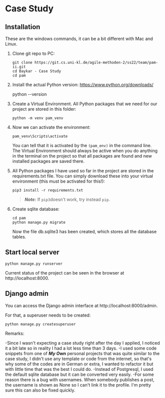 # Case Study

## Installation

These are the windows commands, it can be a bit different with Mac and Linux.

1. Clone git repo to PC:
    ```
    git clone https://git.cs.uni-kl.de/agile-methoden-2/ss22/team/pam-ii.git
    cd Baykar - Case Study
    cd pam
    ```
2. Install the actual Python version: https://www.python.org/downloads/


    python --version

    

4. Create a Virtual Environment. All Python packages that we need for our project are stored in this folder:
    ```
    python -m venv pam_venv
    ```

5. Now we can activate the environment:
    ```
    pam_venv\Scripts\activate
    ```

    You can tell that it is activated by the ```(pam_env)``` in the command line. The Virtual Environment should always be active when you do anything in the terminal on the project so that all packages are found and new installed packages are saved there.

6. All Python packages I have used so far in the project are stored in the requirements.txt file. You can simply download these into your     virtual environment (this must be activated for this!):
    ```
    pip3 install -r requirements.txt
    ```

    > **_Note:_**  If ```pip3```doesn't work, try instead ```pip```.

7. Create sqlite database:
    ```
    cd pam
    python manage.py migrate
    ```
    Now the file db.sqlite3 has been created, which stores all the database tables.

## Start local server
```
python manage.py runserver
```

Current status of the project can be seen in the browser at http://localhost:8000.


## Django admin

You can access the Django admin interface at http://localhost:8000/admin.

For that, a superuser needs to be created:
```
python manage.py createsuperuser
```

Remarks:

-Since I wasn't expecting a case study right after the day I applied, I noticed it a bit late so in reality I had a lot less time than 3 days.
-I used some code snippets from one of **_My Own_** personal projects that was quite similar to the case study, I didn't use any template or code from the internet, so that's why some of the codes are in German or extra, I wanted to refactor it but with little time that was the best I could do.
-Instead of Postgresql, I used the default sqlite database but it can be converted very easily.
-For some reason there is a bug with usernames. When somebody publishes a post, the username is shown as None so I can't link it to the profile. I'm pretty sure this can also be fixed quickly.

